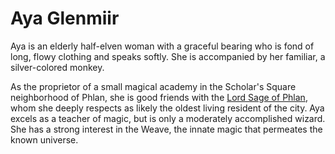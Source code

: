 # Aya Glenmiir

Aya is an elderly half-elven woman with a graceful bearing who is fond of long, flowy clothing and speaks softly. She is accompanied by her familiar, a silver-colored monkey.

As the proprietor of a small magical academy in the Scholar's Square neighborhood of Phlan, she is good friends with the [Lord Sage of Phlan](Lord%20Sage%20of%20Phlan.md), whom she deeply respects as likely the oldest living resident of the city. Aya excels as a teacher of magic, but is only a moderately accomplished wizard. She has a strong interest in the Weave, the innate magic that permeates the known universe.